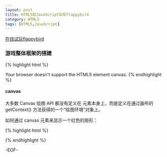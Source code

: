 ```yaml
---
layout: post
title: HTML5和JavaScript实现flappybird
category: HTML5
tags: [HTML5,JavaScript]
---
```


[在线试玩flappybird](http://hellosure.github.io/flappybird.html)

### 游戏整体框架的搭建

{% highlight html %}
<body onLoad="init();">
  <canvas id="canvas" width="384" height="512" style="margin-top: 8px;">
    Your browser doesn't support the HTML5 element canvas.
  </canvas>
</body>
{% endhighlight %}

#### canvas

大多数 Canvas 绘图 API 都没有定义在 <canvas> 元素本身上，而是定义在通过画布的 getContext() 方法获得的一个“绘图环境”对象上。

如何通过 canvas 元素来显示一个红色的矩形：

{% highlight html %}
<canvas id="myCanvas"></canvas>

<script type="text/javascript">
var canvas=document.getElementById('myCanvas');
var ctx=canvas.getContext('2d');
ctx.fillStyle='#FF0000';
ctx.fillRect(0,0,80,100);
</script>
{% endhighlight %}

-EOF-
